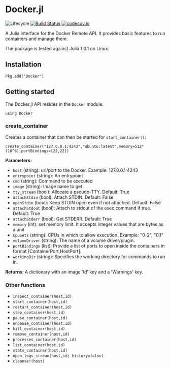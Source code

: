 # Docker.jl

![Lifecycle](https://img.shields.io/badge/lifecycle-maturing-blue.svg)
[![Build Status](https://travis-ci.org/hildebrandmw/Docker.jl.svg?branch=master)](https://travis-ci.org/hildebrandmw/Docker.jl)
[![codecov.io](http://codecov.io/github/hildebrandmw/Docker.jl/coverage.svg?branch=master)](http://codecov.io/github/hildebrandmw/Docker.jl?branch=master)

A Julia interface for the Docker Remote API. It provides basic features to run containers and manage them.

The package is tested against Julia 1.0.1 on Linux.

## Installation

```
Pkg.add("Docker")
```

## Getting started

The Docker.jl API resides in the ``Docker`` module.

```
using Docker
```

### create_container

Creates a container that can then be started for ``start_container()``:

```
create_container("127.0.0.1:4243","ubuntu:latest",memory=512*(10^6),portBindings=[22,22])
```

**Parameters:**

* ``host`` (string): url/port to the Docker. Example: 127.0.0.1:4243
* ``entrypoint`` (string): An entrypoint
* ``cmd`` (string): Command to be executed
* ``image`` (string): Image name to get
* ``tty_stream`` (bool): Allocate a pseudo-TTY. Default: True
* ``AttachStdin`` (bool): Attach STDIN. Default: False
* ``openStdin`` (bool): Keep STDIN open even if not attached. Default: False
* ``attachStdout`` (bool): Attach to stdout of the exec command if true. Default: True
* ``attachStderr`` (bool): Get STDERR. Default: True
* ``memory`` (int): set memory limit. It accepts integer values that are bytes as a unit
* ``CpuSets`` (string): CPUs in which to allow execution. Example: "0-2", "0,1"
* ``volumeDriver`` (string): The name of a volume driver/plugin.
* ``portBindings`` (list): Provide a list of ports to open inside the containers in format [ContainerPort,HostPort].
* ``workingDir`` (string): Specifies the working directory for commands to run in.

**Returns**: A dictionary with an image 'Id' key and a 'Warnings' key.

### Other functions

* ``inspect_container(host,id)``
* ``start_container(host,id)``
* ``restart_container(host,id)``
* ``stop_container(host,id)``
* ``pause_container(host,id)``
* ``unpause_container(host,id)``
* ``kill_container(host,id)``
* ``remove_container(host,id)``
* ``processes_container(host,id)``
* ``list_container(host,id)``
* ``stats_container(host,id)``
* ``open_logs_stream(host,id; history=false)``
* ``cleanse!(host)``
